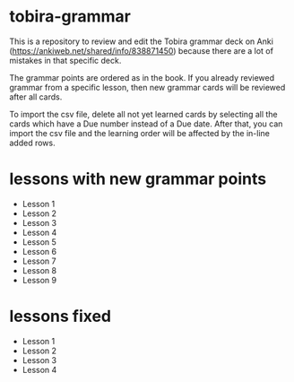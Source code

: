 # tobira-grammar
This is a repository to review and edit the Tobira grammar deck on Anki (https://ankiweb.net/shared/info/838871450) because there are a lot of mistakes in that specific deck.

The grammar points are ordered as in the book.
If you already reviewed grammar from a specific lesson, then new grammar cards will be reviewed after all cards.

To import the csv file, delete all not yet learned cards by selecting all the cards which have a Due number instead of a Due date.
After that, you can import the csv file and the learning order will be affected by the in-line added rows.

# lessons with new grammar points
- Lesson 1
- Lesson 2
- Lesson 3
- Lesson 4
- Lesson 5
- Lesson 6
- Lesson 7
- Lesson 8
- Lesson 9

# lessons fixed
- Lesson 1
- Lesson 2
- Lesson 3
- Lesson 4